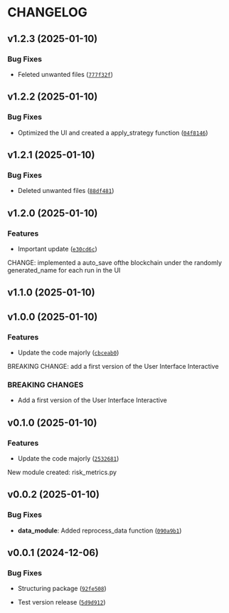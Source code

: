# CHANGELOG


## v1.2.3 (2025-01-10)

### Bug Fixes

- Feleted unwanted files
  ([`777f32f`](https://github.com/EnzoVCode/python_project/commit/777f32f7c2cd88a2aeb58776496762eefc0e890d))


## v1.2.2 (2025-01-10)

### Bug Fixes

- Optimized the UI and created a apply_strategy function
  ([`04f8146`](https://github.com/EnzoVCode/python_project/commit/04f8146d5d430023da75b7092b1c3c598e5e6010))


## v1.2.1 (2025-01-10)

### Bug Fixes

- Deleted unwanted files
  ([`88df481`](https://github.com/EnzoVCode/python_project/commit/88df481ba4811cb2c17c208d6b191cc73b2dcd5c))


## v1.2.0 (2025-01-10)

### Features

- Important update
  ([`e30cd6c`](https://github.com/EnzoVCode/python_project/commit/e30cd6cdb16417d7fa408359935c26af63105c9a))

CHANGE: implemented a auto_save ofthe blockchain under the randomly generated_name for each run in
  the UI


## v1.1.0 (2025-01-10)


## v1.0.0 (2025-01-10)

### Features

- Update the code majorly
  ([`cbceab0`](https://github.com/EnzoVCode/python_project/commit/cbceab083d73df3de1dd8f55f697de103d5454d1))

BREAKING CHANGE: add a first version of the User Interface Interactive

### BREAKING CHANGES

- Add a first version of the User Interface Interactive


## v0.1.0 (2025-01-10)

### Features

- Update the code majorly
  ([`2532681`](https://github.com/EnzoVCode/python_project/commit/25326819acd012e029dbbd09c173cba31bcc467d))

New module created: risk_metrics.py


## v0.0.2 (2025-01-10)

### Bug Fixes

- **data_module**: Added reprocess_data function
  ([`090a9b1`](https://github.com/EnzoVCode/python_project/commit/090a9b1c77c9a7075eed2bb96c521cd7f9db18d5))


## v0.0.1 (2024-12-06)

### Bug Fixes

- Structuring package
  ([`92fe508`](https://github.com/EnzoVCode/python_project/commit/92fe50863309107a17e852d595f53128e2737d80))

- Test version release
  ([`5d9d912`](https://github.com/EnzoVCode/python_project/commit/5d9d912f6aeec6d6265f7eb62438aae47f31fa09))
